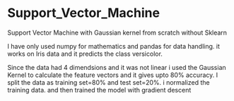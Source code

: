 # Support_Vector_Machine
Support Vector Machine with Gaussian kernel from scratch without Sklearn 

I have only used numpy for mathematics and pandas for data handling. 
it works on Iris data and it predicts the class versicolor. 

Since the data had 4 dimendsions and it was not linear i used the Gaussian Kernel to calculate the feature vectors and it gives upto 80% accuracy. 
I split the data as training set=80% and test set=20%. 
i normalized the training data. 
and then trained the model with gradient descent 
